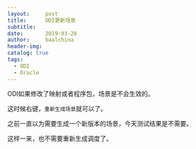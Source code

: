 ```yaml
---
layout:     post
title:      ODI更新场景
subtitle:   
date:       2019-03-28
author:     baalchina
header-img:
catalog: true
tags:
  - ODI
  - Oracle
---
```


ODI如果修改了映射或者程序包，场景是不会生效的。

这时候右键，`重新生成场景`就可以了。

之前一直以为需要生成一个新版本的场景，今天测试结果是不需要。

这样一来，也不需要重新生成调度了。